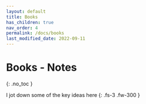 ```yaml
---
layout: default
title: Books
has_children: true
nav_order: 4
permalink: /docs/books
last_modified_date: 2022-09-11
---
```


# Books - Notes
{: .no_toc }

I jot down some of the key ideas here
{: .fs-3 .fw-300 }
